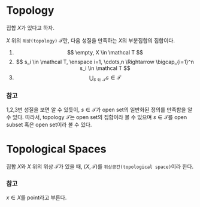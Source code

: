 # Topology
집합 $X$가 있다고 하자.

$X$ 위의 `위상(topology)` $\mathcal T$란, 다음 성질을 만족하는 $X$의 부분집합의 집합이다.
1. $$ \empty, X \in \mathcal T $$
2. $$ s_i \in \mathcal T, \enspace i=1, \cdots,n \Rightarrow \bigcap_{i=1}^n s_i \in \mathcal T $$
3. $$ \bigcup_{s \in \mathcal T} s \in \mathcal T $$

### 참고
1,2,3번 성질을 보면 알 수 있듯이, $s \in \mathcal T$가  open set의 일반화된 정의를 만족함을 알 수 있다. 따라서, topology $\mathcal T$는 open set의 집합이라 볼 수 있으며 $s \in \mathcal T$를 open subset 혹은 open set이라 볼 수 있다.

# Topological Spaces
집합 $X$와 $X$ 위의 위상 $\mathcal T$가 있을 때, $(X, \mathcal T)$를 `위상공간(topological space)`이라 한다.

### 참고
$x \in X$를 point라고 부른다.

